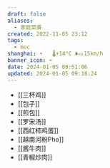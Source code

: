 ```yaml
---
draft: false
aliases:
  - 家庭菜谱
created: 2022-11-05 23:12
tags:
  - moc
shanghai: ☀️   🌡️+14°C 🌬️↓15km/h
banner_icon: ☀️
date: 2024-01-05 08:51:06
updated: 2024-01-05 09:18:24
---
```


- [[三杯鸡]]
- [[包子]]
- [[煎包]]
- [[罗宋汤]]
- [[西红柿鸡蛋]]
- [[越南河粉Pho]]
- [[酱牛肉]]
- [[青椒炒肉]]
